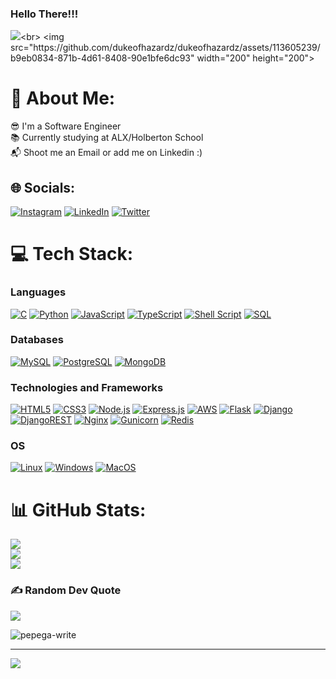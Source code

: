 ### Hello There!!!

![](https://readme-typing-svg.herokuapp.com?font=Fira+Code&amp;pause=1100&amp;width=500&amp;lines=I'm+Nnaemeka+Daniel+John.;I'm+a+Backend+Developer;)<br>
<img src="https://github.com/dukeofhazardz/dukeofhazardz/assets/113605239/b9eb0834-871b-4d61-8408-90e1bfe6dc93" width="200" height="200">

# 💫 About Me:
😎 I'm a Software Engineer<br>
📚 Currently studying at ALX/Holberton School<br>
📬 Shoot me an Email or add me on Linkedin :)


## 🌐 Socials:
[![Instagram](https://img.shields.io/badge/Instagram-%23E4405F.svg?logo=Instagram&logoColor=white)](https://instagram.com/nnaemekaxjohn)
[![LinkedIn](https://img.shields.io/badge/LinkedIn-%230077B5.svg?logo=linkedin&logoColor=white)](https://linkedin.com/in/nnaemekaxjohn)
[![Twitter](https://img.shields.io/badge/Twitter-%231DA1F2.svg?logo=Twitter&logoColor=white)](https://twitter.com/nnaemekaxjohn) 

# 💻 Tech Stack:
### Languages
[![C](https://img.shields.io/badge/c-%2300599C.svg?style=for-the-badge&logo=c&logoColor=white)](https://github.com/dukeofhazardz)
[![Python](https://img.shields.io/badge/python-3670A0?style=for-the-badge&logo=python&logoColor=ffdd54)](https://github.com/dukeofhazardz)
[![JavaScript](https://img.shields.io/badge/javascript-%23323330.svg?style=for-the-badge&logo=javascript&logoColor=%23F7DF1E)](https://github.com/dukeofhazardz)
[![TypeScript](https://img.shields.io/badge/typescript-black?style=for-the-badge&logo=typescript&logoColor=blue)](https://github.com/dukeofhazardz)
[![Shell Script](https://img.shields.io/badge/shell_script-%23121011.svg?style=for-the-badge&logo=gnu-bash&logoColor=white)](https://github.com/dukeofhazardz)
[![SQL](https://img.shields.io/badge/sql-black?style=for-the-badge&logo=mysql)](https://github.com/dukeofhazardz)

### Databases
[![MySQL](https://img.shields.io/badge/mysql-black?style=for-the-badge&logo=mysql&logoColor=blue)](https://github.com/dukeofhazardz)
[![PostgreSQL](https://img.shields.io/badge/postgresql-black?style=for-the-badge&logo=postgresql&logoColor=blue)](https://github.com/dukeofhazardz)
[![MongoDB](https://img.shields.io/badge/mongodb-black?style=for-the-badge&logo=mongodb&logoColor=green)](https://github.com/dukeofhazardz)


### Technologies and Frameworks
[![HTML5](https://img.shields.io/badge/html5-%23E34F26.svg?style=for-the-badge&logo=html5&logoColor=white)](https://github.com/dukeofhazardz)
[![CSS3](https://img.shields.io/badge/css3-%231572B6.svg?style=for-the-badge&logo=css3&logoColor=white)](https://github.com/dukeofhazardz)
[![Node.js](https://img.shields.io/badge/node.js-black?style=for-the-badge&logo=node.js&logoColor=green)](https://github.com/dukeofhazardz)
[![Express.js](https://img.shields.io/badge/express.js-black?style=for-the-badge&logo=express.js&logoColor=blue)](https://github.com/dukeofhazardz)
[![AWS](https://img.shields.io/badge/AWS-%23FF9900.svg?style=for-the-badge&logo=amazon-aws&logoColor=white)](https://github.com/dukeofhazardz)
[![Flask](https://img.shields.io/badge/flask-black?style=for-the-badge&logo=flask&color=black)](https://github.com/dukeofhazardz)
[![Django](https://img.shields.io/badge/django-%23092E20.svg?style=for-the-badge&logo=django&logoColor=white)](https://github.com/dukeofhazardz)
[![DjangoREST](https://img.shields.io/badge/DJANGO-REST-ff1709?style=for-the-badge&logo=django&logoColor=white&color=ff1709&labelColor=gray)](https://github.com/dukeofhazardz)
[![Nginx](https://img.shields.io/badge/nginx-black?style=for-the-badge&logo=nginx&color=black)](https://github.com/dukeofhazardz)
[![Gunicorn](https://img.shields.io/badge/gunicorn-black?style=for-the-badge&logo=gunicorn&color=black)](https://github.com/dukeofhazardz)
[![Redis](https://img.shields.io/badge/Redis-black?style=for-the-badge&logo=redis)](https://github.com/dukeofhazardz)

### OS
[![Linux](https://img.shields.io/badge/linux-black?style=for-the-badge&logo=Linux)](https://github.com/dukeofhazardz)
[![Windows](https://img.shields.io/badge/Windows-black?style=for-the-badge&logo=Windows)](https://github.com/dukeofhazardz)
[![MacOS](https://img.shields.io/badge/macos-black?style=for-the-badge&logo=macos&color=black)](https://github.com/dukeofhazardz)

# 📊 GitHub Stats:
[![](https://github-readme-stats.vercel.app/api?username=dukeofhazardz&theme=dark&hide_border=false&include_all_commits=true&count_private=true)](https://github.com/dukeofhazardz)<br/>
[![](https://github-readme-streak-stats.herokuapp.com/?user=dukeofhazardz&theme=dark&hide_border=false)](https://github.com/dukeofhazardz)<br/>
[![](https://github-readme-stats.vercel.app/api/top-langs/?username=dukeofhazardz&theme=dark&hide_border=false&include_all_commits=true&count_private=true&layout=compact)](https://github.com/dukeofhazardz)

### ✍️ Random Dev Quote
[![](https://quotes-github-readme.vercel.app/api?type=horizontal&theme=radical)](https://github.com/dukeofhazardz)


![pepega-write](https://github.com/dukeofhazardz/dukeofhazardz/assets/113605239/ec4b7422-b55c-42ce-813c-2293cbbb4a3b)<br>

---
[![](https://visitcount.itsvg.in/api?id=dukeofhazardz&icon=0&color=0)](https://github.com/dukeofhazardz)


<!-- Proudly created with GPRM ( https://gprm.itsvg.in ) -->
